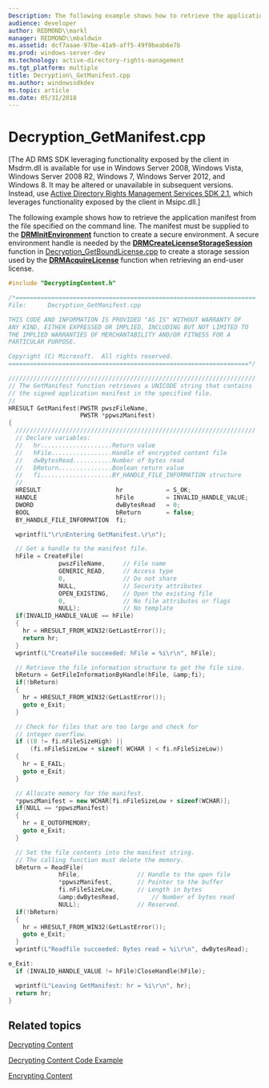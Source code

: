 ```yaml
---
Description: The following example shows how to retrieve the application manifest from the file specified on the command line.
audience: developer
author: REDMOND\\markl
manager: REDMOND\\mbaldwin
ms.assetid: dcf7aaae-97be-41a9-aff5-49f0beab6e7b
ms.prod: windows-server-dev
ms.technology: active-directory-rights-management
ms.tgt_platform: multiple
title: Decryption\_GetManifest.cpp
ms.author: windowssdkdev
ms.topic: article
ms.date: 05/31/2018
---
```


# Decryption\_GetManifest.cpp

\[The AD RMS SDK leveraging functionality exposed by the client in Msdrm.dll is available for use in Windows Server 2008, Windows Vista, Windows Server 2008 R2, Windows 7, Windows Server 2012, and Windows 8. It may be altered or unavailable in subsequent versions. Instead, use [Active Directory Rights Management Services SDK 2.1](https://msdn.microsoft.com/library/hh535290), which leverages functionality exposed by the client in Msipc.dll.\]

The following example shows how to retrieve the application manifest from the file specified on the command line. The manifest must be supplied to the [**DRMInitEnvironment**](/previous-versions/windows/desktop/api/Msdrm/nf-msdrm-drminitenvironment) function to create a secure environment. A secure environment handle is needed by the [**DRMCreateLicenseStorageSession**](/previous-versions/windows/desktop/api/Msdrm/nf-msdrm-drmcreatelicensestoragesession) function in [Decryption\_GetBoundLicense.cpp](decryption-getboundlicense-cpp.md) to create a storage session used by the [**DRMAcquireLicense**](/previous-versions/windows/desktop/api/Msdrm/nf-msdrm-drmacquirelicense) function when retrieving an end-user license.


```C++
#include "DecryptingContent.h"

/*===================================================================
File:      Decryption_GetManifest.cpp

THIS CODE AND INFORMATION IS PROVIDED "AS IS" WITHOUT WARRANTY OF
ANY KIND, EITHER EXPRESSED OR IMPLIED, INCLUDING BUT NOT LIMITED TO
THE IMPLIED WARRANTIES OF MERCHANTABILITY AND/OR FITNESS FOR A
PARTICULAR PURPOSE.

Copyright (C) Microsoft.  All rights reserved.
===================================================================*/

/////////////////////////////////////////////////////////////////////
// The GetManifest function retrieves a UNICODE string that contains
// the signed application manifest in the specified file.
//
HRESULT GetManifest(PWSTR pwszFileName, 
                    PWSTR *ppwszManifest)
{
  ///////////////////////////////////////////////////////////////////
  // Declare variables:
  //   hr....................Return value
  //   hFile.................Handle of encrypted content file
  //   dwBytesRead...........Number of bytes read
  //   bReturn...............Boolean return value
  //   fi....................BY_HANDLE_FILE_INFORMATION structure
  //
  HRESULT                     hr            = S_OK;
  HANDLE                      hFile         = INVALID_HANDLE_VALUE;
  DWORD                       dwBytesRead   = 0;
  BOOL                        bReturn       = false;
  BY_HANDLE_FILE_INFORMATION  fi;

  wprintf(L"\r\nEntering GetManifest.\r\n");

  // Get a handle to the manifest file.
  hFile = CreateFile(
              pwszFileName,     // File name
              GENERIC_READ,     // Access type
              0,                // Do not share
              NULL,             // Security attributes
              OPEN_EXISTING,    // Open the existing file
              0,                // No file attributes or flags
              NULL);            // No template
  if(INVALID_HANDLE_VALUE == hFile)
  {
    hr = HRESULT_FROM_WIN32(GetLastError());
    return hr;
  }
  wprintf(L"CreateFile succeeded: hFile = %i\r\n", hFile);

  // Retrieve the file information structure to get the file size.
  bReturn = GetFileInformationByHandle(hFile, &amp;fi);
  if(!bReturn)
  {
    hr = HRESULT_FROM_WIN32(GetLastError());
    goto e_Exit;
  }

  // Check for files that are too large and check for
  // integer overflow.
  if ((0 != fi.nFileSizeHigh) || 
      (fi.nFileSizeLow + sizeof( WCHAR ) < fi.nFileSizeLow))
  {
    hr = E_FAIL;
    goto e_Exit;
  }

  // Allocate memory for the manifest.
  *ppwszManifest = new WCHAR[fi.nFileSizeLow + sizeof(WCHAR)];
  if(NULL == *ppwszManifest)
  {
    hr = E_OUTOFMEMORY;
    goto e_Exit;
  }

  // Set the file contents into the manifest string.
  // The calling function must delete the memory.
  bReturn = ReadFile(
              hFile,                // Handle to the open file
              *ppwszManifest,       // Pointer to the buffer
              fi.nFileSizeLow,      // Length in bytes
              &amp;dwBytesRead,         // Number of bytes read
              NULL);                // Reserved.
  if(!bReturn)
  {
    hr = HRESULT_FROM_WIN32(GetLastError());
    goto e_Exit;
  }
  wprintf(L"Readfile succeeded: Bytes read = %i\r\n", dwBytesRead);

e_Exit:
  if (INVALID_HANDLE_VALUE != hFile)CloseHandle(hFile);

  wprintf(L"Leaving GetManifest: hr = %i\r\n", hr); 
  return hr;
}
```



## Related topics

<dl> <dt>

[Decrypting Content](decrypting-content.md)
</dt> <dt>

[Decrypting Content Code Example](decrypting-content-code-example.md)
</dt> <dt>

[Encrypting Content](encrypting-content.md)
</dt> </dl>

 

 



